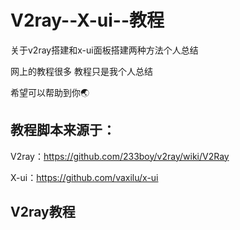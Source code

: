 # V2ray--X-ui--教程
关于v2ray搭建和x-ui面板搭建两种方法个人总结

网上的教程很多  教程只是我个人总结

希望可以帮助到你🌏

教程脚本来源于：
-------------------
V2ray：https://github.com/233boy/v2ray/wiki/V2Ray

X-ui：https://github.com/vaxilu/x-ui

V2ray教程
----------------------

